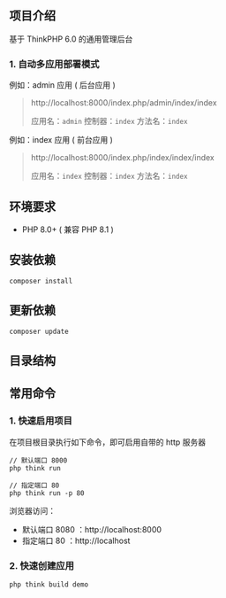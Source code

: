 
## 项目介绍

基于 ThinkPHP 6.0 的通用管理后台

### 1. 自动多应用部署模式

例如：admin 应用 ( 后台应用 )
> http://localhost:8000/index.php/admin/index/index
>
> 应用名：`admin` 控制器：`index` 方法名：`index`

例如：index 应用 ( 前台应用 )
> http://localhost:8000/index.php/index/index/index
> 
> 应用名：`index` 控制器：`index` 方法名：`index`


## 环境要求

- PHP 8.0+ ( 兼容 PHP 8.1 )


## 安装依赖

```
composer install
```


## 更新依赖

```
composer update
```


## 目录结构


## 常用命令

### 1. 快速启用项目

在项目根目录执行如下命令，即可启用自带的 http 服务器

```
// 默认端口 8000
php think run

// 指定端口 80
php think run -p 80
```

浏览器访问：
- 默认端口 8080 ：http://localhost:8000
- 指定端口 80 ：http://localhost

### 2. 快速创建应用

```
php think build demo
```
